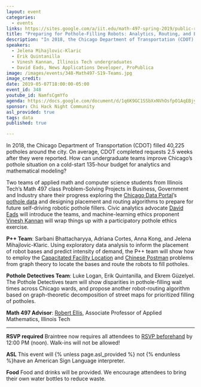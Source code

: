 ```yaml
---
layout: event
categories:
  - events
links: https://sites.google.com/a/iit.edu/math-497-spring-2019/public-reports
title: "Preparing for Pothole-Filling Robots: Analytics, Routing, and Ethics"
description: "In 2018, the Chicago Department of Transportation (CDOT) filled 40,225 potholes around the city.  On average, CDOT completed requests 2.5 weeks after they were reported [1].  How can undergraduate teams improve Chicago’s pothole situation on a cold-start 135-hour budget for analytics and mathematical modeling?  Two teams of applied math and computer science students from Illinois Tech’s Math 497 class Problem-Solving Projects in Business, Government and Industry share their progress exploring the Chicago Data Portal’s pothole data and designing placement and routing algorithms to prepare for future self-driving robotic pothole fillers."
speakers:
  - Jelena Mihajlovic-Klaric
  - Erik Quintanilla
  - Vinesh Kannan, Illinois Tech undergraduates
  - David Eads, News Applications Developer, ProPublica
image: /images/events/348-Math497-S19-Teams.jpg
image_credit:
date: 2019-05-07T18:00:00-05:00
event_id: 348
youtube_id: NamfsCgmYfo
agenda: https://docs.google.com/document/d/1q6K9GC1SSbXxNVhOsfpO1AqEBjyJmQOJ7unZbT-Qwaw/edit?usp=sharing
sponsor: Chi Hack Night Community
asl_provided: true
tags: data
published: true

---
```


In 2018, the Chicago Department of Transportation (CDOT) filled 40,225 potholes around the city.  On average, CDOT completed requests 2.5 weeks after they were reported.  How can undergraduate teams improve Chicago’s pothole situation on a cold-start 135-hour budget for analytics and mathematical modeling?

Two teams of applied math and computer science students from Illinois Tech’s Math 497 class Problem-Solving Projects in Business, Government and Industry share their progress exploring the [Chicago Data Portal](https://data.cityofchicago.org)’s [pothole data](https://data.cityofchicago.org/Transportation/Potholes-Patched/wqdh-9gek) and designing placement and routing algorithms to prepare for future self-driving robotic pothole fillers.  Civic analytics advocate [David Eads](https://github.com/eads) will introduce the teams, and machine-learning ethics proponent [Vinesh Kannan](https://github.com/vingkan) will wrap things up with a participatory pothole ethics exercise.

**P++ Team**: Sarbani Bhattacharyya, Adriana Cortes, Anna Kong, and Jelena Mihajlovic-Klaric.  Using exploratory data analysis to inform the placement of robot bases and predict intensity of demand, the P++ team will show how to employ the [Capacitated Facility Location](https://en.wikipedia.org/wiki/Facility_location_problem) and [Chinese Postman](https://en.wikipedia.org/wiki/Route_inspection_problem) problems from graph theory to locate the bases and route the robots to fill potholes.

**Pothole Detectives Team**: Luke Logan, Erik Quintanilla, and Ekrem Güzelyel.  The Pothole Detectives team will show disparities in pothole-filling wait times across Chicago wards, and propose another robot-routing algorithm based on graph-theoretic decomposition of street maps for prioritized filling of potholes.

**Math 497 Advisor**:  [Robert Ellis](https://science.iit.edu/people/faculty/robert-ellis), Associate Professor of Applied Mathematics, Illinois Tech

---

**RSVP required** Braintree now requires all attendees to [RSVP beforehand]({{site.rsvp_url}}) by 12:00 PM (noon). Walk-ins will not be allowed!

**ASL** This event will {% unless page.asl_provided %} not {% endunless %}have an American Sign Language interpreter.

**Food** Food and drinks will be provided. We encourage attendees to bring their own water bottles to reduce waste.
